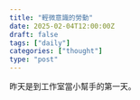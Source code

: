 ```yaml
---
title: "輕微意識的勞動"
date: 2025-02-04T12:00:00Z
draft: false
tags: ["daily"]
categories: ["thought"]
type: "post"
---
```


昨天是到工作室當小幫手的第一天。


